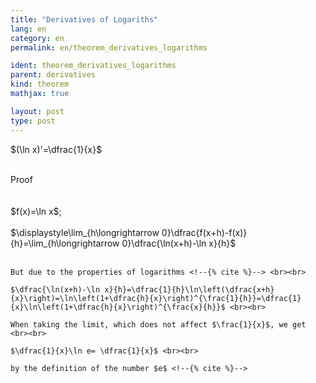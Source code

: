 ```yaml
---
title: "Derivatives of Logariths"
lang: en
category: en
permalink: en/theorem_derivatives_logarithms

ident: theorem_derivatives_logarithms
parent: derivatives
kind: theorem
mathjax: true

layout: post
type: post
---
```


<div>

$(\ln x)'=\dfrac{1}{x}$<br><br>

<div class="bcblue boxdissap">
	Proof
</div><br><br>

<div class="dissap">
	$f(x)=\ln x$;<br><br> $\displaystyle\lim_{h\longrightarrow 0}\dfrac{f(x+h)-f(x)}{h}=\lim_{h\longrightarrow 0}\dfrac{\ln(x+h)-\ln x}{h}$ <br><br> 

	But due to the properties of logarithms <!--{% cite %}--> <br><br> 

	$\dfrac{\ln(x+h)-\ln x}{h}=\dfrac{1}{h}\ln\left(\dfrac{x+h}{x}\right)=\ln\left(1+\dfrac{h}{x}\right)^{\frac{1}{h}}=\dfrac{1}{x}\ln\left(1+\dfrac{h}{x}\right)^{\frac{x}{h}}$ <br><br> 

	When taking the limit, which does not affect $\frac{1}{x}$, we get <br><br>

	$\dfrac{1}{x}\ln e= \dfrac{1}{x}$ <br><br>

	by the definition of the number $e$ <!--{% cite %}-->
	
</div>

</div>

